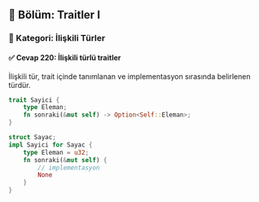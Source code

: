 ## 📘 Bölüm: Traitler I  
### 🔹 Kategori: İlişkili Türler  
#### ✅ Cevap 220: İlişkili türlü traitler

İlişkili tür, trait içinde tanımlanan ve implementasyon sırasında belirlenen türdür.

```rust
trait Sayici {
    type Eleman;
    fn sonraki(&mut self) -> Option<Self::Eleman>;
}

struct Sayac;
impl Sayici for Sayac {
    type Eleman = u32;
    fn sonraki(&mut self) {
        // implementasyon
        None
    }
}
```
